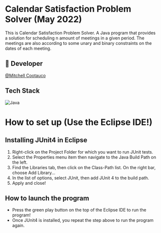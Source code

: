 # Calendar Satisfaction Problem Solver (May 2022)
This is Calendar Satisfaction Problem Solver. A Java program that provides a solution for scheduling n amount of meetings in a given period. The meetings are also according to some unary and binary constraints on the dates of each meeting. 

## 🔗 Developer
[@Mitchell Cootauco](https://github.com/Mcootauc)

## Tech Stack
![Java](https://img.shields.io/badge/java-%23ED8B00.svg?style=for-the-badge&logo=openjdk&logoColor=white)

# How to set up (Use the Eclipse IDE!)
## Installing JUnit4 in Eclipse
1. Right-click on the Project Folder for which you want to run JUnit tests.
2. Select the Properties menu item then navigate to the Java Build Path on the left.
3. Find the Libraries tab, then click on the Class-Path list. On the right bar, choose Add Library...
4. In the list of options, select JUnit, then add JUnit 4 to the build path.
5. Apply and close!

## How to launch the program
- Press the green play button on the top of the Eclipse IDE to run the program!<br>
- Once JUnit4 is installed, you repeat the step above to run the program again.
